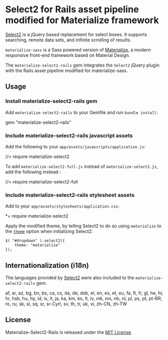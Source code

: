 # Select2 for Rails asset pipeline modified for Materialize framework

[Select2](https://github.com/select2/select2) is a jQuery based replacement for select boxes. It supports searching, remote data sets, and infinite scrolling of results.

`materialize-sass` is a Sass powered version of [Materialize](http://materializecss.com), a modern responsive front-end framework based on Material Design.

The `materialize-select2-rails` gem integrates the `Select2` jQuery plugin with the Rails asset pipeline modified for materialize-sass.

## Usage

### Install materialize-select2-rails gem

Add `materialize-select2-rails` to your Gemfile and run `bundle install`:

  gem "materialize-select2-rails"

### Include materialize-select2-rails javascript assets

Add the following to your `app/assets/javascripts/application.js`:

  //= require materialize-select2

To add `materialize-select2-full.js` instead of `materialize-select2.js`, add the following instead :

  //= require materialize-select2-full

### Include materialize-select2-rails stylesheet assets

Add to your `app/assets/stylesheets/application.css`:

  *= require materialize-select2

Apply the modified theme, by telling Select2 to do so using `materialize` to the [`theme`](https://select2.github.io/examples.html#themes) option when initializing Select2:

    $( "#dropdown" ).select2({
        theme: "materialize"
    });

## Internationalization (i18n)

The languages provided by
[Select2](https://github.com/select2/select2/tree/develop/src/js/select2/i18n) were also included to the `materialize-select2-rails` gem.

af, ar, az, bg, bn, bs, ca, cs, da, de, dsb, el, en, es, et, eu, fa, fi, fr, gl, he, hi, hr, hsb, hu, hy, id, is, it, ja, ka, km, ko, lt, lv, mk, ms, nb, nl, pl, ps, pt, pt-BR, ro, ru, sk, sl, sq, sr, sr-Cyrl, sv, th, tr, uk, vi, zh-CN, zh-TW

## License

Materialize-Select2-Rails is released under the [MIT License](http://www.opensource.org/licenses/MIT).
